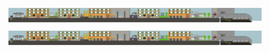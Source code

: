 ![Descrizione dell'immagine](Assets/sprite/sfondi%20e%20UI/mapOstiense.png)
<div style="overflow-x: auto; white-space: nowrap;">
<img src="Assets/sprite/sfondi%20e%20UI/mapOstiense.png" width="1200">
</div>
